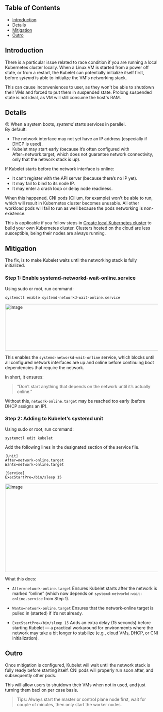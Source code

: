 
## Table of Contents

- [Introduction](#introduction)
- [Details](#details)
- [Mitigation](#mitigation)
- [Outro](#outro)

## Introduction
There is a particular issue related to race condition if you are running a local Kubernetes cluster locally. When a Linux VM is started from a power off state, or from a restart, the Kubelet can potentially initialize itself first, before _sytemd_ is able to initialize the VM's networking stack. <br>

This can cause inconveniences to user, as they won't be able to shutdown their VMs and forced to put them in suspended state. Prolong suspended state is not ideal, as VM will still consume the host's RAM. 

## Details
😡
When a system boots, _systemd_ starts services in parallel.<br>
By default:

- The network interface may not yet have an IP address (especially if DHCP is used).
- Kubelet may start early (because it’s often configured with After=network.target, which does not guarantee network connectivity, only that the network stack is up).

If Kubelet starts before the network interface is online:

+ It can’t register with the API server (because there’s no IP yet).
+ It may fail to bind to its node IP.
+ It may enter a crash loop or delay node readiness.

When this happened, CNI pods (Cilium, for example) won't be able to run, which will result in Kubernetes cluster becomes unusable. All other workload pods will fail to run as well because the pods networking is non-existence. 

This is applicable if you follow steps in [Create local Kubernetes cluster](<Create local Kubernetes cluster.md>) to build your own Kubernetes cluster. Clusters hosted on the cloud are less susceptible, being their nodes are always running. 

## Mitigation

The fix, is to make Kubelet waits until the networking stack is fully initialized. 

### Step 1: Enable systemd-networkd-wait-online.service

Using sudo or root, run command:
```
systemctl enable systemd-networkd-wait-online.service
```
<img width="1479" height="153" alt="image" src="https://github.com/user-attachments/assets/c6f1a5ac-2e9f-46e0-b7d2-f15a3cb079c8" />
<br>


This enables the `systemd-networkd-wait-online` service, which blocks until all configured network interfaces are up and online before continuing boot dependencies that require the network.

In short, it ensures:

> “Don’t start anything that depends on the network until it’s actually online.”

Without this, `network-online.target` may be reached too early (before DHCP assigns an IP).

### Step 2: Adding to Kubelet’s systemd unit

Using sudo or root, run command:
```
systemctl edit kubelet
```
Add the following lines in the designated section of the service file.

```
[Unit]
After=network-online.target
Wants=network-online.target

[Service]
ExecStartPre=/bin/sleep 15
```
<img width="1142" height="291" alt="image" src="https://github.com/user-attachments/assets/a07f4494-20dc-4000-a240-b65c526b09bd" />

What this does:
+ `After=network-online.target`
Ensures Kubelet starts after the network is marked “online” (which now depends on `systemd-networkd-wait-online.service` from Step 1).

+ `Wants=network-online.target`
Ensures that the network-online target is pulled in (started) if it’s not already.

+ `ExecStartPre=/bin/sleep 15`
Adds an extra delay (15 seconds) before starting Kubelet — a practical workaround for environments where the network may take a bit longer to stabilize (e.g., cloud VMs, DHCP, or CNI initialization).

## Outro

Once mitigation is configured, Kubelet will wait until the network stack is fully ready before starting itself. 
CNI pods will properly run soon after, and subsequently other pods. 

This will allow users to shutdown their VMs when not in used, and just turning them bacl on per case basis. 

> Tips: Always start the master or control plane node first, wait for couple of minutes, then only start the worker nodes.

